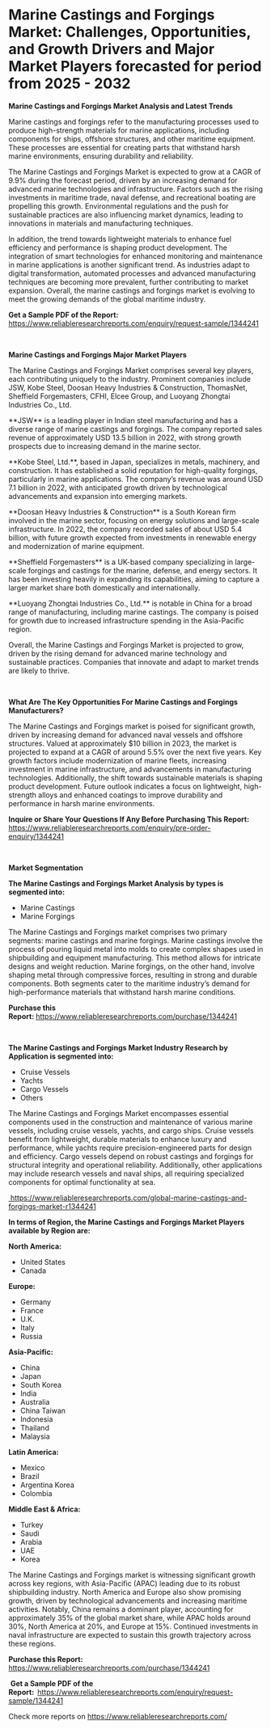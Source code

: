 <p><h1>Marine Castings and Forgings Market: Challenges, Opportunities, and Growth Drivers and Major Market Players forecasted for period from 2025 - 2032</h1></p><p><strong>Marine Castings and Forgings Market Analysis and Latest Trends</strong></p>
<p><p>Marine castings and forgings refer to the manufacturing processes used to produce high-strength materials for marine applications, including components for ships, offshore structures, and other maritime equipment. These processes are essential for creating parts that withstand harsh marine environments, ensuring durability and reliability.</p><p>The Marine Castings and Forgings Market is expected to grow at a CAGR of 9.9% during the forecast period, driven by an increasing demand for advanced marine technologies and infrastructure. Factors such as the rising investments in maritime trade, naval defense, and recreational boating are propelling this growth. Environmental regulations and the push for sustainable practices are also influencing market dynamics, leading to innovations in materials and manufacturing techniques.</p><p>In addition, the trend towards lightweight materials to enhance fuel efficiency and performance is shaping product development. The integration of smart technologies for enhanced monitoring and maintenance in marine applications is another significant trend. As industries adapt to digital transformation, automated processes and advanced manufacturing techniques are becoming more prevalent, further contributing to market expansion. Overall, the marine castings and forgings market is evolving to meet the growing demands of the global maritime industry.</p></p>
<p><strong>Get a Sample PDF of the Report:&nbsp;</strong> <a href="https://www.reliableresearchreports.com/enquiry/request-sample/1344241?utm_campaign=2395&utm_medium=2&utm_source=Github&utm_content=ia&utm_term=24032025&utm_id=marine-castings-and-forgings">https://www.reliableresearchreports.com/enquiry/request-sample/1344241</a></p>
<p>&nbsp;</p>
<p><strong>Marine Castings and Forgings Major Market Players</strong></p>
<p><p>The Marine Castings and Forgings Market comprises several key players, each contributing uniquely to the industry. Prominent companies include JSW, Kobe Steel, Doosan Heavy Industries & Construction, ThomasNet, Sheffield Forgemasters, CFHI, Elcee Group, and Luoyang Zhongtai Industries Co., Ltd.</p><p>**JSW** is a leading player in Indian steel manufacturing and has a diverse range of marine castings and forgings. The company reported sales revenue of approximately USD 13.5 billion in 2022, with strong growth prospects due to increasing demand in the marine sector.</p><p>**Kobe Steel, Ltd.**, based in Japan, specializes in metals, machinery, and construction. It has established a solid reputation for high-quality forgings, particularly in marine applications. The company’s revenue was around USD 7.1 billion in 2022, with anticipated growth driven by technological advancements and expansion into emerging markets.</p><p>**Doosan Heavy Industries & Construction** is a South Korean firm involved in the marine sector, focusing on energy solutions and large-scale infrastructure. In 2022, the company recorded sales of about USD 5.4 billion, with future growth expected from investments in renewable energy and modernization of marine equipment.</p><p>**Sheffield Forgemasters** is a UK-based company specializing in large-scale forgings and castings for the marine, defense, and energy sectors. It has been investing heavily in expanding its capabilities, aiming to capture a larger market share both domestically and internationally.</p><p>**Luoyang Zhongtai Industries Co., Ltd.** is notable in China for a broad range of manufacturing, including marine castings. The company is poised for growth due to increased infrastructure spending in the Asia-Pacific region.</p><p>Overall, the Marine Castings and Forgings Market is projected to grow, driven by the rising demand for advanced marine technology and sustainable practices. Companies that innovate and adapt to market trends are likely to thrive.</p></p>
<p>&nbsp;</p>
<p><strong>What Are The Key Opportunities For Marine Castings and Forgings Manufacturers?</strong></p>
<p><p>The Marine Castings and Forgings market is poised for significant growth, driven by increasing demand for advanced naval vessels and offshore structures. Valued at approximately $10 billion in 2023, the market is projected to expand at a CAGR of around 5.5% over the next five years. Key growth factors include modernization of marine fleets, increasing investment in marine infrastructure, and advancements in manufacturing technologies. Additionally, the shift towards sustainable materials is shaping product development. Future outlook indicates a focus on lightweight, high-strength alloys and enhanced coatings to improve durability and performance in harsh marine environments.</p></p>
<p><strong>Inquire or Share Your Questions If Any Before Purchasing This Report:</strong> <a href="https://www.reliableresearchreports.com/enquiry/pre-order-enquiry/1344241?utm_campaign=2395&utm_medium=2&utm_source=Github&utm_content=ia&utm_term=24032025&utm_id=marine-castings-and-forgings">https://www.reliableresearchreports.com/enquiry/pre-order-enquiry/1344241</a></p>
<p>&nbsp;</p>
<p><strong>Market Segmentation</strong></p>
<p><strong>The Marine Castings and Forgings Market Analysis by types is segmented into:</strong></p>
<p><ul><li>Marine Castings</li><li>Marine Forgings</li></ul></p>
<p><p>The Marine Castings and Forgings market comprises two primary segments: marine castings and marine forgings. Marine castings involve the process of pouring liquid metal into molds to create complex shapes used in shipbuilding and equipment manufacturing. This method allows for intricate designs and weight reduction. Marine forgings, on the other hand, involve shaping metal through compressive forces, resulting in strong and durable components. Both segments cater to the maritime industry’s demand for high-performance materials that withstand harsh marine conditions.</p></p>
<p><strong>Purchase this Report:&nbsp;</strong><a href="https://www.reliableresearchreports.com/purchase/1344241?utm_campaign=2395&utm_medium=2&utm_source=Github&utm_content=ia&utm_term=24032025&utm_id=marine-castings-and-forgings">https://www.reliableresearchreports.com/purchase/1344241</a></p>
<p>&nbsp;</p>
<p><strong>The Marine Castings and Forgings Market Industry Research by Application is segmented into:</strong></p>
<p><ul><li>Cruise Vessels</li><li>Yachts</li><li>Cargo Vessels</li><li>Others</li></ul></p>
<p><p>The Marine Castings and Forgings Market encompasses essential components used in the construction and maintenance of various marine vessels, including cruise vessels, yachts, and cargo ships. Cruise vessels benefit from lightweight, durable materials to enhance luxury and performance, while yachts require precision-engineered parts for design and efficiency. Cargo vessels depend on robust castings and forgings for structural integrity and operational reliability. Additionally, other applications may include research vessels and naval ships, all requiring specialized components for optimal functionality at sea.</p></p>
<p><a href="https://www.reliableresearchreports.com/global-marine-castings-and-forgings-market-r1344241?utm_campaign=2395&utm_medium=2&utm_source=Github&utm_content=ia&utm_term=24032025&utm_id=marine-castings-and-forgings">&nbsp;https://www.reliableresearchreports.com/global-marine-castings-and-forgings-market-r1344241</a></p>
<p><strong>In terms of Region, the Marine Castings and Forgings Market Players available by Region are:</strong></p>
<p>
    <p> <strong> North America: </strong>
        <ul>
            <li>United States</li>
            <li>Canada</li>
        </ul>
        </p> 
    <p> <strong> Europe: </strong>
        <ul>
            <li>Germany</li>
            <li>France</li>
            <li>U.K.</li>
            <li>Italy</li>
            <li>Russia</li>
        </ul>
        </p> 
    <p> <strong> Asia-Pacific: </strong>
        <ul>
            <li>China</li>
            <li>Japan</li>
            <li>South Korea</li>
            <li>India</li>
            <li>Australia</li>
            <li>China Taiwan</li>
            <li>Indonesia</li>
            <li>Thailand</li>
            <li>Malaysia</li>
        </ul>
        </p> 
    <p> <strong> Latin America: </strong>
        <ul>
            <li>Mexico</li>
            <li>Brazil</li>
            <li>Argentina Korea</li>
            <li>Colombia</li>
        </ul>
        </p> 
    <p> <strong> Middle East & Africa: </strong>
        <ul>
            <li>Turkey</li>
            <li>Saudi</li>
            <li>Arabia</li>
            <li>UAE</li>
            <li>Korea</li>
        </ul>
    </p>
    </p>
<p><p>The Marine Castings and Forgings market is witnessing significant growth across key regions, with Asia-Pacific (APAC) leading due to its robust shipbuilding industry. North America and Europe also show promising growth, driven by technological advancements and increasing maritime activities. Notably, China remains a dominant player, accounting for approximately 35% of the global market share, while APAC holds around 30%, North America at 20%, and Europe at 15%. Continued investments in naval infrastructure are expected to sustain this growth trajectory across these regions.</p></p>
<p><strong>Purchase this Report: </strong><a href="https://www.reliableresearchreports.com/purchase/1344241?utm_campaign=2395&utm_medium=2&utm_source=Github&utm_content=ia&utm_term=24032025&utm_id=marine-castings-and-forgings">https://www.reliableresearchreports.com/purchase/1344241</a></p>
<p>&nbsp;<strong>Get a Sample PDF of the Report:&nbsp;&nbsp;</strong><a href="https://www.reliableresearchreports.com/enquiry/request-sample/1344241?utm_campaign=2395&utm_medium=2&utm_source=Github&utm_content=ia&utm_term=24032025&utm_id=marine-castings-and-forgings">https://www.reliableresearchreports.com/enquiry/request-sample/1344241</a></p>
<p><strong></strong></p>
<p>Check more reports on <a href="https://www.reliableresearchreports.com/?utm_campaign=2395&utm_medium=2&utm_source=Github&utm_content=ia&utm_term=24032025&utm_id=marine-castings-and-forgings">https://www.reliableresearchreports.com/</a></p>